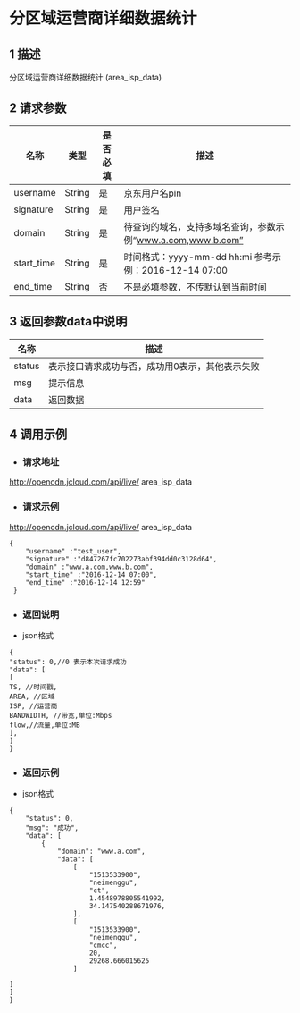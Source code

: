 # 分区域运营商详细数据统计

## 1 描述

分区域运营商详细数据统计 (area_isp_data)

## 2  请求参数

| **名称**   | **类型** | **是否必填** | **描述**                                                    |
| ---------- | -------- | ------------ | ----------------------------------------------------------- |
| username   | String   | 是           | 京东用户名pin                                               |
| signature  | String   | 是           | 用户签名                                                    |
| domain     | String   | 是           | 待查询的域名，支持多域名查询，参数示例“www.a.com,www.b.com” |
| start_time | String   | 是           | 时间格式：yyyy-mm-dd hh:mi 参考示例：2016-12-14 07:00       |
| end_time   | String   | 否           | 不是必填参数，不传默认到当前时间                            |

 

## 3 返回参数data中说明

| **名称** | **描述**                                        |
| -------- | ----------------------------------------------- |
| status   | 表示接口请求成功与否，成功用0表示，其他表示失败 |
| msg      | 提示信息                                        |
| data     | 返回数据                                        |

## 4  调用示例

- ### 请求地址

http://opencdn.jcloud.com/api/live/ area_isp_data

- ### 请求示例

http://opencdn.jcloud.com/api/live/ area_isp_data
```
{
    "username" :"test_user",
    "signature" :"d847267fc702273abf394dd0c3128d64",
    "domain" :"www.a.com,www.b.com",
    "start_time" :"2016-12-14 07:00",
    "end_time" :"2016-12-14 12:59"
 }
```

- ### 返回说明

* json格式

```
{
"status": 0,//0 表示本次请求成功
"data": [
[
TS, //时间戳,
AREA, //区域
ISP, //运营商
BANDWIDTH, //带宽,单位:Mbps
flow,//流量,单位:MB
],
]
}
```

- ### 返回示例

* json格式

```
{
    "status": 0,
    "msg": "成功",
    "data": [
        {
            "domain": "www.a.com",
            "data": [
                [
                    "1513533900",
                    "neimenggu",
                    "ct",
                    1.4548978805541992,
                    34.147540288671976,
                ],
                [
                    "1513533900",
                    "neimenggu",
                    "cmcc",
                    20,
                    29268.666015625
                ]

]
]
}
```

